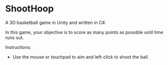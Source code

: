 # ShootHoop
A 3D basketball game in Unity and written in C#.

In this game, your objective is to score as many points as possible until time runs out. 

Instructions:
- Use the mouse or touchpad to aim and left-click to shoot the ball. 
